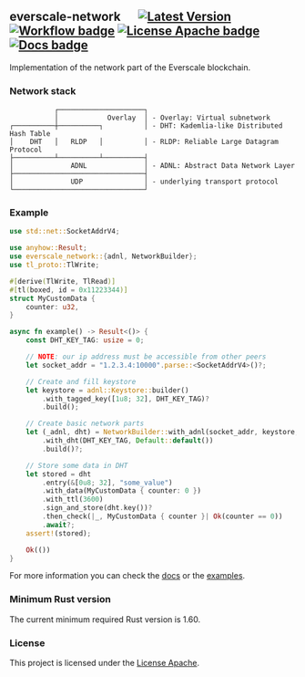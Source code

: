 ## everscale-network &emsp; [![Latest Version]][crates.io] [![Workflow badge]][Workflow] [![License Apache badge]][License Apache] [![Docs badge]][Docs]

Implementation of the network part of the Everscale blockchain.

### Network stack

```text
           ┌─────────────────────┐
           │            Overlay  │ - Overlay: Virtual subnetwork
┌──────────┼──────────┐          │ - DHT: Kademlia-like Distributed Hash Table
│    DHT   │   RLDP   │          │ - RLDP: Reliable Large Datagram Protocol
├──────────┴──────────┴──────────┤
│              ADNL              │ - ADNL: Abstract Data Network Layer
├────────────────────────────────┤
│              UDP               │ - underlying transport protocol
└────────────────────────────────┘
 ```

### Example

```rust
use std::net::SocketAddrV4;

use anyhow::Result;
use everscale_network::{adnl, NetworkBuilder};
use tl_proto::TlWrite;

#[derive(TlWrite, TlRead)]
#[tl(boxed, id = 0x11223344)]
struct MyCustomData {
    counter: u32,
}

async fn example() -> Result<()> {
    const DHT_KEY_TAG: usize = 0;

    // NOTE: our ip address must be accessible from other peers
    let socket_addr = "1.2.3.4:10000".parse::<SocketAddrV4>()?;

    // Create and fill keystore
    let keystore = adnl::Keystore::builder()
        .with_tagged_key([1u8; 32], DHT_KEY_TAG)?
        .build();

    // Create basic network parts
    let (_adnl, dht) = NetworkBuilder::with_adnl(socket_addr, keystore, Default::default())
        .with_dht(DHT_KEY_TAG, Default::default())
        .build()?;

    // Store some data in DHT
    let stored = dht
        .entry(&[0u8; 32], "some_value")
        .with_data(MyCustomData { counter: 0 })
        .with_ttl(3600)
        .sign_and_store(dht.key())?
        .then_check(|_, MyCustomData { counter }| Ok(counter == 0))
        .await?;
    assert!(stored);

    Ok(())
}
```

For more information you can check the [docs](https://docs.rs/everscale-network) or the [examples](https://github.com/broxus/everscale-network/tree/master/examples).

### Minimum Rust version

The current minimum required Rust version is 1.60.

### License

This project is licensed under the [License Apache].

[Latest Version]: https://img.shields.io/crates/v/everscale-network.svg
[crates.io]: https://crates.io/crates/everscale-network
[Workflow badge]: https://img.shields.io/github/workflow/status/broxus/everscale-network/master
[Workflow]: https://github.com/broxus/everscale-network/actions?query=workflow%3Amaster
[License Apache badge]: https://img.shields.io/github/license/broxus/everscale-network
[License Apache]: https://opensource.org/licenses/Apache-2.0
[Docs badge]: https://docs.rs/everscale-network/badge.svg
[Docs]: https://docs.rs/everscale-network
